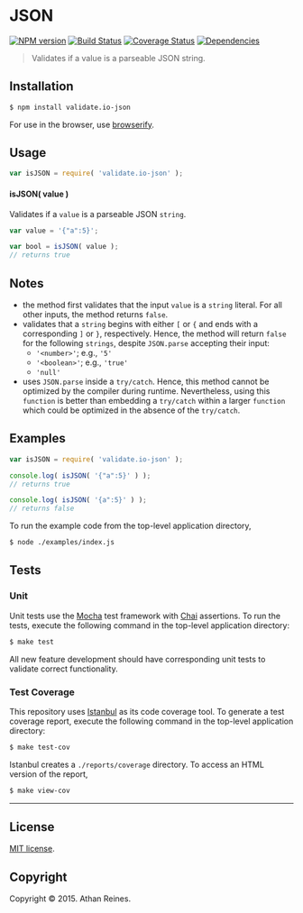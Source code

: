 JSON
===
[![NPM version][npm-image]][npm-url] [![Build Status][travis-image]][travis-url] [![Coverage Status][coveralls-image]][coveralls-url] [![Dependencies][dependencies-image]][dependencies-url]

> Validates if a value is a parseable JSON string.


## Installation

``` bash
$ npm install validate.io-json
```

For use in the browser, use [browserify](https://github.com/substack/node-browserify).


## Usage

``` javascript
var isJSON = require( 'validate.io-json' );
```

#### isJSON( value )

Validates if a `value` is a parseable JSON `string`.

``` javascript
var value = '{"a":5}';

var bool = isJSON( value );
// returns true
```

## Notes

*	the method first validates that the input `value` is a `string` literal. For all other inputs, the method returns `false`.
*	validates that a `string` begins with either `[` or `{` and ends with a corresponding `]` or `}`, respectively. Hence, the method will return `false` for the following `strings`, despite `JSON.parse` accepting their input:
	-	`'<number>'`; e.g., `'5'`
	-	`'<boolean>'`; e.g., `'true'`
	-	`'null'`
*	uses `JSON.parse` inside a `try/catch`. Hence, this method cannot be optimized by the compiler during runtime. Nevertheless, using this `function` is better than embedding a `try/catch` within a larger `function` which could be optimized in the absence of the `try/catch`.



## Examples

``` javascript
var isJSON = require( 'validate.io-json' );

console.log( isJSON( '{"a":5}' ) );
// returns true

console.log( isJSON( '{a":5}' ) );
// returns false
```

To run the example code from the top-level application directory,

``` bash
$ node ./examples/index.js
```


## Tests

### Unit

Unit tests use the [Mocha](http://mochajs.org) test framework with [Chai](http://chaijs.com) assertions. To run the tests, execute the following command in the top-level application directory:

``` bash
$ make test
```

All new feature development should have corresponding unit tests to validate correct functionality.


### Test Coverage

This repository uses [Istanbul](https://github.com/gotwarlost/istanbul) as its code coverage tool. To generate a test coverage report, execute the following command in the top-level application directory:

``` bash
$ make test-cov
```

Istanbul creates a `./reports/coverage` directory. To access an HTML version of the report,

``` bash
$ make view-cov
```


---
## License

[MIT license](http://opensource.org/licenses/MIT). 


## Copyright

Copyright &copy; 2015. Athan Reines.


[npm-image]: http://img.shields.io/npm/v/validate.io-json.svg
[npm-url]: https://npmjs.org/package/validate.io-json

[travis-image]: http://img.shields.io/travis/validate-io/json/master.svg
[travis-url]: https://travis-ci.org/validate-io/json

[coveralls-image]: https://img.shields.io/coveralls/validate-io/json/master.svg
[coveralls-url]: https://coveralls.io/r/validate-io/json?branch=master

[dependencies-image]: http://img.shields.io/david/validate-io/json.svg
[dependencies-url]: https://david-dm.org/validate-io/json

[dev-dependencies-image]: http://img.shields.io/david/dev/validate-io/json.svg
[dev-dependencies-url]: https://david-dm.org/dev/validate-io/json

[github-issues-image]: http://img.shields.io/github/issues/validate-io/json.svg
[github-issues-url]: https://github.com/validate-io/json/issues
